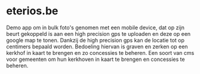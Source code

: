 # eterios.be

Demo app om in bulk foto's genomen met een mobile device, dat op zijn beurt gekoppeld is aan een high precision gps te uploaden en deze op een google map te tonen. Dankzij de high precision gps kan de locatie tot op centimers bepaald worden. Bedoeling hiervan is graven en zerken op een kerkhof in kaart te brengen en zo concessies te beheren. Een soort van cms voor gemeenten om hun kerkhoven in kaart te brengen en concessies te beheren.
